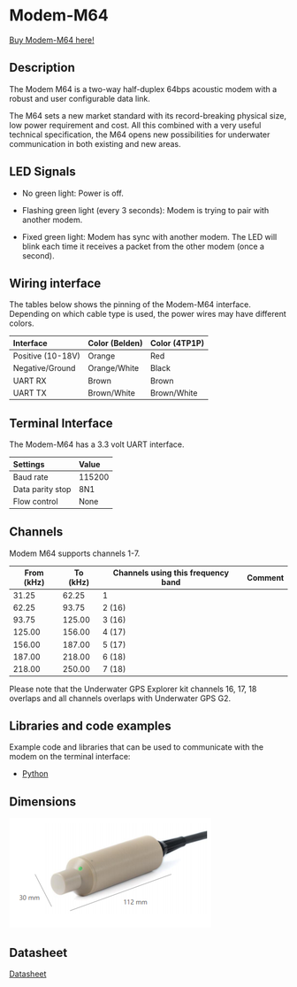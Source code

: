 # Modem-M64

[Buy Modem-M64 here!](https://waterlinked.com/product/modem-m64/)

## Description

The Modem M64 is a two-way half-duplex 64bps acoustic modem with a robust and user configurable data link.

The M64 sets a new market standard with its record-breaking physical size, low power requirement and cost. All this combined with a very useful technical specification, the M64 opens new possibilities for underwater communication in both existing and new areas.

## LED Signals

* No green light: Power is off.

* Flashing green light (every 3 seconds): Modem is trying to pair with another modem.

* Fixed green light: Modem has sync with another modem. The LED will blink each time it receives a packet from the other modem (once a second).


## Wiring interface

The tables below shows the pinning of the Modem-M64 interface. Depending on which cable type is used, the power wires may have different colors.

| Interface           | Color (Belden) | Color (4TP1P) |
| :------------------ | :------------- | :------------ |
| Positive (10-18V)   | Orange         | Red |
| Negative/Ground     | Orange/White   | Black |
| UART RX             | Brown          | Brown |
| UART TX             | Brown/White    | Brown/White |

## Terminal Interface

The Modem-M64 has a 3.3 volt UART interface.

| Settings           | Value |
| :------------------ | :-- |
| Baud rate | 115200  |
| Data parity stop | 8N1   |
| Flow control | None  |

## Channels

Modem M64 supports channels 1-7.

| From (kHz) | To (kHz) | Channels using this frequency band | Comment |
|-------|------|------|---------|
| 31.25 | 62.25 | 1 | |
| 62.25 | 93.75 | 2 (16) | |
| 93.75 | 125.00 | 3 (16) | |
| 125.00 | 156.00 |  4 (17) | |
| 156.00 | 187.00 | 5 (17) | |
| 187.00 | 218.00 | 6 (18) | |
| 218.00 | 250.00 | 7 (18) | |

Please note that the Underwater GPS Explorer kit channels 16, 17, 18 overlaps and all channels overlaps with Underwater GPS G2.

## Libraries and code examples

Example code and libraries that can be used to communicate with the modem on the terminal interface:

* [Python](https://github.com/waterlinked/modem-python)

## Dimensions

![modem_m64_dimensions](../img/modem_m64_dimensions.png)

## Datasheet

[Datasheet](https://waterlinked.com/datasheets/modem-m64/)

